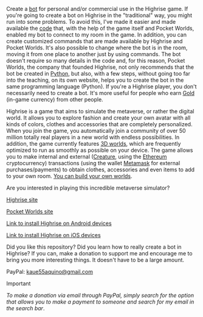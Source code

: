 Create a [bot](https://www.cloudflare.com/learning/bots/what-is-a-bot/) for personal and/or commercial use in the Highrise game.
If you're going to create a bot on Highrise in the "traditional" way, you might run into some problems. To avoid this, I've made it easier and made available the [code](https://github.com/Kauntfy/Highrise-Bot/blob/main/main.py) that, with the help of the game itself and Pocket Worlds, enabled my bot to connect to my room in the game.
In addition, you can create customized commands that are made available by Highrise and Pocket Worlds. It's also possible to change where the bot is in the room, moving it from one place to another just by using commands.
The bot doesn't require so many details in the code and, for this reason, Pocket Worlds, the company that founded Highrise, not only recommends that the bot be created in [Python](https://docs.python.org), but also, with a few steps, without going too far into the teaching, on its own website, helps you to create the bot in the same programming language (Python).
If you're a Highrise player, you don't necessarily need to create a bot. It's more useful for people who earn [Gold](https://highrise.game/shop) (in-game currency) from other people.

Highrise is a game that aims to simulate the metaverse, or rather the digital world. It allows you to explore fashion and create your own avatar with all kinds of colors, clothes and accessories that are completely personalized.
When you join the game, you automatically join a community of over 50 million totally real players in a new world with endless possibilities. In addition, the game currently features [3D worlds](https://high.rs/world?id=65ea0162bfc526aad57b32ef), which are frequently optimized to run as smoothly as possible on your device.
The game allows you to make internal and external ([Creature](https://market.immutable.com/collections/0xb0e827c9ab5e68d243f707f832b756981987f704), using the [Ethereum](https://www.binance.com/price/ethereum) cryptocurrency) transactions (using the wallet [Metamask](https://metamask.io/) for external purchases/payments) to obtain clothes, accessories and even items to add to your own room. [You can build your own worlds](https://create.highrise.game/highrise-studio).

Are you interested in playing this incredible metaverse simulator?

[Highrise site](https://highrise.game/)

[Pocket Worlds site](https://www.pocketworlds.com)

[Link to install Highrise on Android devices](https://play.google.com/store/apps/details?id=com.pz.life.android)

[Link to install Highrise on iOS devices](https://apps.apple.com/us/app/highrise-avatar-chat-games/id924589795)

Did you like this repository? Did you learn how to really create a bot in Highrise? If you can, make a donation to support me and encourage me to bring you more interesting things. It doesn't have to be a large amount.

PayPal: kaue55aquino@gmail.com

> [!IMPORTANT]
> _To make a donation via email through PayPal, simply search for the option that allows you to make a payment to someone and search for my email in the search bar_.